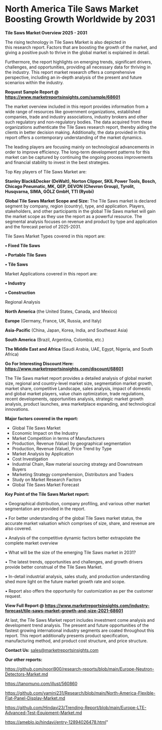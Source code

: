 # North America Tile Saws Market Boosting Growth Worldwide by 2031

<Strong> Tile Saws Market Overview 2025 - 2031</strong>

The rising technology in Tile Saws Market is also depicted in this research report. Factors that are boosting the growth of the market, and giving a positive push to thrive in the global market is explained in detail.

Furthermore, the report highlights on emerging trends, significant drivers, challenges, and opportunities, providing all necessary data for thriving in the industry. This report market research offers a comprehensive perspective, including an in-depth analysis of the present and future scenarios within the industry.

<strong>Request Sample Report @ <a href=https://www.marketreportsinsights.com/sample/68601>https://www.marketreportsinsights.com/sample/68601</a></strong>

The market overview included in this report provides information from a wide range of resources like government organizations, established companies, trade and industry associations, industry brokers and other such regulatory and non-regulatory bodies. The data acquired from these organizations authenticate the Tile Saws research report, thereby aiding the clients in better decision making. Additionally, the data provided in this report offers a contemporary understanding of the market dynamics.

The leading players are focusing mainly on technological advancements in order to improve efficiency. The long-term development patterns for this market can be captured by continuing the ongoing process improvements and financial stability to invest in the best strategies.

Top Key players of Tile Saws Market are:

<strong>Stanley Black&Decker (DeWalt), Norton Clipper, SKIL Power Tools, Bosch, Chicago Pneumatic, MK, QEP, DEVON (Chevron Group), Tyrolit, Husqvarna, SIMA, GÖLZ GmbH, TTI (Ryobi)</strong>

<strong><b>Global Tile Saws Market Scope and Size:</b></strong>
The Tile Saws market is declared segment by company, region (country), type, and application. Players, stakeholders, and other participants in the global Tile Saws market will gain the market scope as they use the report as a powerful resource. The segmental analysis focuses on revenue and product by type and application and the forecast period of 2025-2031.

Tile Saws Market Types covered in this report are:

<strong>• Fixed Tile Saws

• Portable Tile Saws

• Tile Saws</strong>

Market Applications covered in this report are:

<strong>• Industry

• Construction</strong> 

Regional Analysis

<strong>North America</strong> (the United States, Canada, and Mexico)

<strong>Europe</strong> (Germany, France, UK, Russia, and Italy)

<strong>Asia-Pacific</strong> (China, Japan, Korea, India, and Southeast Asia)

<strong>South America</strong> (Brazil, Argentina, Colombia, etc.)

<strong>The Middle East and Africa</strong> (Saudi Arabia, UAE, Egypt, Nigeria, and South Africa)

<strong>Go For Interesting Discount Here: <a href=https://www.marketreportsinsights.com/discount/68601>https://www.marketreportsinsights.com/discount/68601</a></strong>

The Tile Saws market report provides a detailed analysis of global market size, regional and country-level market size, segmentation market growth, market share, competitive Landscape, sales analysis, impact of domestic and global market players, value chain optimization, trade regulations, recent developments, opportunities analysis, strategic market growth analysis, product launches, area marketplace expanding, and technological innovations.

<strong><b>Major factors covered in the report:</b></strong>
<ul>
  <li>Global Tile Saws Market </li>
  <li>Economic Impact on the Industry</li>
  <li>Market Competition in terms of Manufacturers</li>
  <li>Production, Revenue (Value) by geographical segmentation</li>
  <li>Production, Revenue (Value), Price Trend by Type</li>
  <li>Market Analysis by Application</li>
  <li>Cost Investigation</li>
  <li>Industrial Chain, Raw material sourcing strategy and Downstream Buyers</li>
  <li>Marketing Strategy comprehension, Distributors and Traders</li>
  <li>Study on Market Research Factors</li>
  <li>Global Tile Saws Market Forecast</li>
</ul>

<strong><b>Key Point of the Tile Saws Market report:</b></strong>

• Geographical distribution, company profiling, and various other market segmentation are provided in the report.

• For better understanding of the global Tile Saws market status, the accurate market valuation which comprises of size, share, and revenue are also covered.

• Analysis of the competitive dynamic factors better extrapolate the complete market overview

• What will be the size of the emerging Tile Saws market in 2031?

• The latest trends, opportunities and challenges, and growth drivers provide better construal of the Tile Saws Market.

• In-detail industrial analysis, sales study, and production understanding shed more light on the future market growth rate and scope.

• Report also offers the opportunity for customization as per the customer request.

<strong><b>View Full Report @ <a href=https://www.marketreportsinsights.com/industry-forecast/tile-saws-market-growth-and-size-2021-68601>https://www.marketreportsinsights.com/industry-forecast/tile-saws-market-growth-and-size-2021-68601</a></b></strong>


At last, the Tile Saws Market report includes investment come analysis and development trend analysis. The present and future opportunities of the fastest growing international industry segments are coated throughout this report. This report additionally presents product specification, manufacturing method, and product cost structure, and price structure.

<strong>Contact Us:</strong>
sales@marketreportsinsights.com

<strong>Our other reports:</strong>

<a href=https://github.com/noori900/research-reports/blob/main/Europe-Neutron-Detectors-Market.md>https://github.com/noori900/research-reports/blob/main/Europe-Neutron-Detectors-Market.md</a>

<a href=https://tanomuno.com/illust/560860>https://tanomuno.com/illust/560860</a>

<a href=https://github.com/yamini231/Research/blob/main/North-America-Flexible-Flat-Panel-Display-Market.md>https://github.com/yamini231/Research/blob/main/North-America-Flexible-Flat-Panel-Display-Market.md</a>

<a href=https://github.com/Hindavi23/Trending-Report/blob/main/Europe-LTE-Advanced-Test-Equipment-Market.md>https://github.com/Hindavi23/Trending-Report/blob/main/Europe-LTE-Advanced-Test-Equipment-Market.md</a>

<a href=https://ameblo.jp/hindavi/entry-12894026478.html>https://ameblo.jp/hindavi/entry-12894026478.html</a>"
